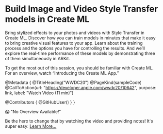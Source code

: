 # Build Image and Video Style Transfer models in Create ML

Bring stylized effects to your photos and videos with Style Transfer in Create ML. Discover how you can train models in minutes that make it easy to bring creative visual features to your app. Learn about the training process and the options you have for controlling the results. And we’ll explore the real-time performance of these models by demonstrating three of them simultaneously in ARKit.

To get the most out of this session, you should be familiar with Create ML. For an overview, watch “Introducing the Create ML App.”

@Metadata {
   @TitleHeading("WWDC20")
   @PageKind(sampleCode)
   @CallToAction(url: "https://developer.apple.com/wwdc20/10642", purpose: link, label: "Watch Video (11 min)")

   @Contributors {
      @GitHubUser(<replace this with your GitHub handle>)
   }
}

😱 "No Overview Available!"

Be the hero to change that by watching the video and providing notes! It's super easy:
 [Learn More…](https://wwdcnotes.github.io/WWDCNotes/documentation/wwdcnotes/contributing)
